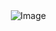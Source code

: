 ㅤㅤㅤㅤㅤㅤㅤㅤㅤㅤㅤㅤ
![Image](https://cdn.discordapp.com/attachments/1223392595078680647/1419386595907338340/Untitled25_20250921210742.png?ex=68d19247&is=68d040c7&hm=95b583d5e54eb48321ab098bc772e3afbebefdbd5e3add14da64bb0736721618&)


ㅤㅤㅤㅤㅤㅤㅤㅤㅤㅤㅤㅤㅤㅤ  
